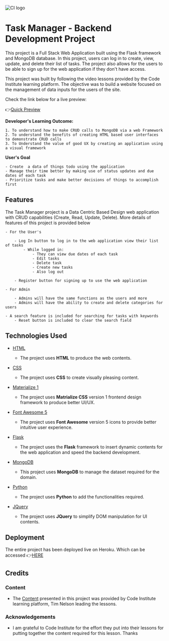 ![CI logo](https://codeinstitute.s3.amazonaws.com/fullstack/ci_logo_small.png)

# Task Manager - Backend Development Project

This project is a Full Stack Web Application built using the Flask framework and MongoDB database. In this project, users can log in to create, view, update, and delete their list of tasks. The project also allows for the users to be able to sign up for the web application if they don't have access.

This project was built by following the video lessons provided by the Code Institute learning platform. The objective was to build a website focused on the management of data inputs for the users of the site. 

Check  the link below for a live preview:

👉[Quick Preview](https://backend-mini-proj.herokuapp.com/)
 
**Developer's Learning Outcome:**

    1. To understand how to make CRUD calls to MongoDB via a web Framework
    2. To understand the benefits of creating HTML based user interfaces to demonstrate CRUD calls 
    3. To Understand the value of good UX by creating an application using a visual framework

**User's Goal**

    - Create  a data of things todo using the application
    - Manage their time better by making use of status updates and due dates of each task
    - Prioritize tasks and make better decisions of things to accomplish first

## Features

The Task Manager project is a Data Centric Based Design web application with CRUD capabilities (Create, Read, Update, Delete). More details of features of this project is provided below

    - For the User's

        - Log In button to log in to the web application view their list of tasks
            - While logged in:
                - They can view due dates of each task
                - Edit tasks
                - Delete task
                - Create new tasks
                - Also log out
        
        - Register button for signing up to use the web application

    - For Admin

        - Admins will have the same functions as the users and more
        - Admins will have the ability to create and delete categories for users 

    - A search feature is included for searching for tasks with keywords
        - Reset button is included to clear the search field

## Technologies Used

- [HTML](https://www.w3schools.com/html/default.asp)
    - The project uses **HTML** to produce the web contents.

- [CSS](https://www.w3schools.com/CSS/default.asp)
    - The project uses **CSS** to create visually pleasing content.

- [Materialize 1](https://materializecss.com/)
    - The project uses **Matrialize CSS** version 1 frontend design framework to produce better UI/UX.

- [Font Awesome 5](https://fontawesome.com/)
    - The project uses **Font Awesome** version 5 icons to provide better intuitive user experience.

- [Flask](https://flask.palletsprojects.com/en/1.1.x/)
    - The project uses the **Flask**  framework to insert dynamic contents for the web application and speed the backend development.

- [MongoDB](https://www.mongodb.com/2)
    - This project uses **MongoDB** to  manage the dataset required for the domain.

- [Python](https://www.python.org/doc/)
    - The project uses **Python** to add the functionalities required.

- [JQuery](https://jquery.com)
    - The project uses **JQuery** to simplify DOM manipulation for UI contents.

## Deployment

The entire project has been deployed live on Heroku. Which can be accessed 👉[HERE](https://backend-mini-proj.herokuapp.com/)


## Credits

### Content

- The [Content](https://github.com/Code-Institute-Solutions/TaskManagerAuth/tree/main/08-SearchingWithinTheDatabase) presented in this project was provided by Code Institute learning platform, Tim Nelson leading the lessons. 

### Acknowledgements

- I am grateful to Code Institute for the effort they put into their lessons for putting together the content required for this lesson. Thanks 
